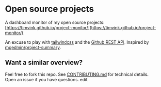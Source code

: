 # Open source projects

A dashboard monitor of my open source projects: [https://timvink.github.io/project-monitor/](https://timvink.github.io/project-monitor/)

An excuse to play with [tailwindcss](https://tailwindcss.com/) and the [Github REST API](https://docs.github.com/en/rest). Inspired by [mgedmin/project-summary](https://github.com/mgedmin/project-summary).

## Want a similar overview?

Feel free to fork this repo. See [CONTRIBUTING.md](CONTRIBUTING.md) for technical details. Open an issue if you have questions.
edit
